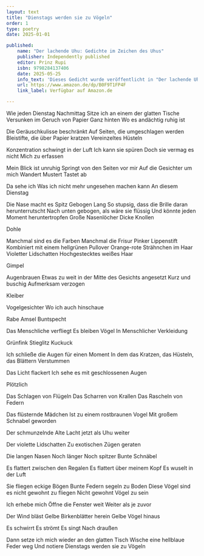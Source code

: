 ```yaml
---
layout: text
title: "Dienstags werden sie zu Vögeln"
order: 1
type: poetry
date: 2025-01-01

published:
    name: "Der lachende Uhu: Gedichte im Zeichen des Uhus"
    publisher: Independently published
    editor: Prinz Rupi
    isbn: 9798284137406
    date: 2025-05-25
    info_text: 'Dieses Gedicht wurde veröffentlicht in "Der lachende Uhu: Gedichte im Zeichen des Uhus", 23. Mai 2025'
    url: https://www.amazon.de/dp/B0F9T1FP4F
    link_label: Verfügbar auf Amazon.de

---
```


Wie jeden Dienstag Nachmittag
Sitze ich an einem der glatten Tische
Versunken im Geruch von Papier
Ganz hinten
Wo es andächtig ruhig ist

Die Geräuschkulisse beschränkt
Auf Seiten, die umgeschlagen werden
Bleistifte, die über Papier kratzen
Vereinzeltes Hüsteln

Konzentration schwingt in der Luft
Ich kann sie spüren
Doch sie vermag es nicht
Mich zu erfassen

Mein Blick ist unruhig
Springt von den Seiten vor mir
Auf die Gesichter um mich
Wandert
Mustert
Tastet ab

Da sehe ich
Was ich nicht mehr ungesehen machen kann
An diesem Dienstag

Die Nase macht es
Spitz
Gebogen
Lang
So stupsig, dass die Brille daran herunterrutscht
Nach unten gebogen, als wäre sie flüssig
Und könnte jeden Moment heruntertropfen
Große Nasenlöcher
Dicke Knollen

Dohle

Manchmal sind es die Farben
Manchmal die Frisur
Pinker Lippenstift
Kombiniert mit einem hellgrünen Pullover
Orange-rote Strähnchen im Haar
Violetter Lidschatten
Hochgestecktes weißes Haar

Gimpel

Augenbrauen 
Etwas zu weit in der Mitte des Gesichts angesetzt
Kurz und buschig
Aufmerksam verzogen

Kleiber

Vogelgesichter
Wo ich auch hinschaue

Rabe
Amsel
Buntspecht

Das Menschliche verfliegt
Es bleiben Vögel
In Menschlicher Verkleidung

Grünfink
Stieglitz
Kuckuck

Ich schließe die Augen für einen Moment
In dem das Kratzen, das Hüsteln, das Blättern
Verstummen

Das Licht flackert
Ich sehe es mit geschlossenen Augen

Plötzlich

Das Schlagen von Flügeln
Das Scharren von Krallen
Das Rascheln von Federn

Das flüsternde Mädchen
Ist zu einem rostbraunen Vogel
Mit großem Schnabel geworden

Der schmunzelnde Alte
Lacht jetzt als Uhu weiter

Der violette Lidschatten
Zu exotischen Zügen geraten

Die langen Nasen
Noch länger
Noch spitzer
Bunte Schnäbel

Es flattert zwischen den Regalen
Es flattert über meinem Kopf
Es wuselt in der Luft

Sie fliegen eckige Bögen
Bunte Federn segeln zu Boden
Diese Vögel sind es nicht gewohnt zu fliegen
Nicht gewohnt Vögel zu sein

Ich erhebe mich
Öffne die Fenster weit
Weiter als je zuvor

Der Wind bläst 
Gelbe Birkenblätter herein
Gelbe Vögel hinaus

Es schwirrt
Es strömt 
Es singt 
Nach draußen

Dann setze ich mich wieder an den glatten Tisch
Wische eine hellblaue Feder weg
Und notiere
Dienstags werden sie zu Vögeln
